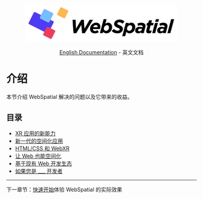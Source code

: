 <div align="center">
  <img src="../../assets/logo.png" alt="WebSpatial Logo" width="400"/>

[English Documentation](../../en/introduction/README.md) - 英文文档

</div>


# 介绍

本节介绍 WebSpatial 解决的问题以及它带来的收益。

## 目录

- [XR 应用的新能力](new-powers-for-xr-apps.md)
- [新一代的空间化应用](the-new-generation-of-spatial-apps.md)
- [HTML/CSS 和 WebXR](html-css-and-webxr.md)
- [让 Web 也能空间化](make-the-web-spatial-too.md)
- [基于现有 Web 开发生态](built-on-the-existing-web-ecosystem.md)
- [如果您是 ___ 开发者](if-you-are-a-developer.md)

---

下一章节：[快速开始](../quick-start/README.md)体验 WebSpatial 的实际效果
